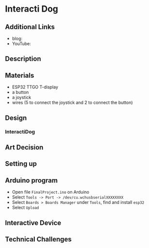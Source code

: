 # Interacti Dog
## Additional Links
- blog: 
- YouTube: 

## Description

## Materials
- ESP32 TTGO T-display 
- a button
- a joystick 
- wires (5 to connect the joystick and 2 to connect the button)


## Design 
### InteractiDog


## Art Decision



## Setting up


## Arduino program 
- Open file `FinalProject.ino` on Arduino
- Select `Tools -> Port -> /dev/cu.wchusbserialXXXXXXXX`
- Select `Boards > Boards Manager` under `Tools`, find and install `esp32`
- Select `Upload`


## Interactive Device


## Technical Challenges 

